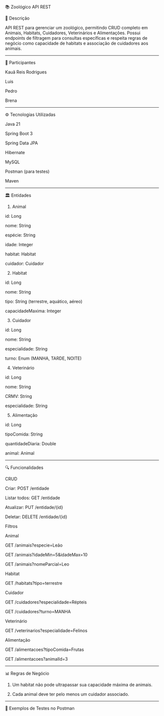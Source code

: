 📚 Zoológico API REST

📝 Descrição

API REST para gerenciar um zoológico, permitindo CRUD completo em Animais, Habitats, Cuidadores, Veterinários e Alimentações. Possui endpoints de filtragem para consultas específicas e respeita regras de negócio como capacidade de habitats e associação de cuidadores aos animais.


---

👥 Participantes

Kauã Reis Rodrigues

Luis

Pedro

Brena

---

⚙ Tecnologias Utilizadas

Java 21

Spring Boot 3

Spring Data JPA

Hibernate

MySQL

Postman (para testes)

Maven



---

🏛 Entidades

1. Animal

id: Long

nome: String

espécie: String

idade: Integer

habitat: Habitat

cuidador: Cuidador


2. Habitat

id: Long

nome: String

tipo: String (terrestre, aquático, aéreo)

capacidadeMaxima: Integer


3. Cuidador

id: Long

nome: String

especialidade: String

turno: Enum (MANHA, TARDE, NOITE)


4. Veterinário

id: Long

nome: String

CRMV: String

especialidade: String


5. Alimentação

id: Long

tipoComida: String

quantidadeDiaria: Double

animal: Animal



---

🔍 Funcionalidades

CRUD

Criar: POST /entidade

Listar todos: GET /entidade

Atualizar: PUT /entidade/{id}

Deletar: DELETE /entidade/{id}


Filtros

Animal

GET /animais?especie=Leão

GET /animais?idadeMin=5&idadeMax=10

GET /animais?nomeParcial=Leo


Habitat

GET /habitats?tipo=terrestre


Cuidador

GET /cuidadores?especialidade=Répteis

GET /cuidadores?turno=MANHA


Veterinário

GET /veterinarios?especialidade=Felinos


Alimentação

GET /alimentacoes?tipoComida=Frutas

GET /alimentacoes?animalId=3




---

📊 Regras de Negócio

1. Um habitat não pode ultrapassar sua capacidade máxima de animais.


2. Cada animal deve ter pelo menos um cuidador associado.




---

🚀 Exemplos de Testes no Postman
